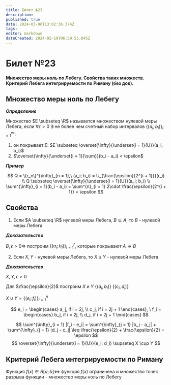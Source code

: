 ```yaml
---
title: Билет №23
description: 
published: true
date: 2024-03-06T13:02:36.374Z
tags: 
editor: markdown
dateCreated: 2024-02-19T06:39:55.045Z
---
```


# Билет №23
#### Множество меры ноль по Лебегу. Свойства таких множеств. Критерий Лебега интегрируемости по Риману (без док). 

## Множество меры ноль по Лебегу

***Определение***

Множество $E \subseteq \R$ называется множеством нулевой меры Лебега, если $\forall{\epsilon > 0}\ \exists$ не более чем счетный набор интервалов $\{(a_i; b_i)\}^{\infty}_{i = 1}$:
1) он покрывает $E$: $E \subseteq \overset{\infty}{\underset{i = 1}{U}}(a_i, b_i)$
2) $\overset{\infty}{\underset{i = 1}{\sum}}(b_i - a_i) < \epsilon$

***Пример***

$$
Q = \{r_n\}^{\infty}_{n = 1},\ (a_i; b_i) = U_{\frac{\epsilon}{2^{i + 1}}}(r_i) \\
Q \subseteq \overset{\infty}{\underset{i = 1}{U}}(a_i; b_i) \\
\sum^{\infty}_{i = 1}(b_i - a_i) = \sum^{n}_{i = 1} 2\cdot \frac{\epsilon}{2^{i + 1}} = \epsilon
$$

## Свойства

1) Если $A \subseteq \R$ нулевой меры Лебега, $B \subseteq A$, то $B$ - нулевой меры Лебега

***Доказательство***

$B, \epsilon > 0 \Rightarrow$ построим $\{(a_i; b_i)\}^{r}_{i = 1}$, которые покрывают $A \Rightarrow B$

2) Если $X, Y$ - нулевой меры Лебега, то $X \cup Y$ - нулевой меры Лебега

***Доказательство***

$X, Y, \epsilon > 0$

Для $\frac{\epsilon}{2}$ построим $X$ и $Y$ ${\{(a_i, b_i)\}\ \{(c_i, d_i)\}}$

${X \cup Y = \{(e_i; f_i)\}^{n}_{i = 1}}$

$$
e_i = 
 \begin{cases}
   a_j, if i = 2j, \\
   c_j, if i = 2j + 1
 \end{cases},
 \ 
 f_i = 
 \begin{cases}
   b_j, if i = 2j, \\
   d_j, if i = 2j + 1
 \end{cases}
$$

$$
\sum^{\infty}_{i = 1} |f_i - e_i| = \sum^{\infty}_{j = 1} |b_j - a_j| + \sum^{\infty}_{j = 1} |d_j - c_j| \leq \frac{\epsilon}{2} + \frac{\epsilon}{2} = \epsilon
$$
$$
\overset{\infty}{\underset{i = 1}{U}}(e_i; d_i) \supseteq X \cup Y
$$

## Критерий Лебега интегрируемости по Риману

Функция $f(x) \in R[a; b] \iff$ функция $f(x)$ ограничена и множество точек разрыва функции - множество меры ноль по Лебегу